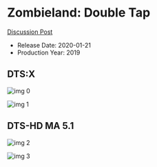 # Zombieland: Double Tap

[Discussion Post](https://www.avsforum.com/threads/bass-eq-for-filtered-movies.2995212/post-59010104)

* Release Date: 2020-01-21
* Production Year: 2019

## DTS:X

![img 0](https://i.imgur.com/8xtERxo.jpg)

![img 1](https://i.imgur.com/vqJTeSy.png)

## DTS-HD MA 5.1

![img 2](https://i.imgur.com/bvPTvDM.jpg)

![img 3](https://i.imgur.com/POAXuys.png)

